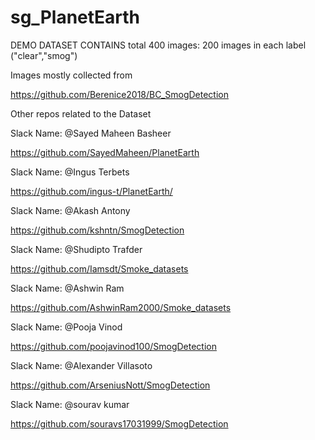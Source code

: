 # sg_PlanetEarth


DEMO DATASET CONTAINS total 400 images: 200 images in each label ("clear","smog")

Images mostly collected from 

https://github.com/Berenice2018/BC_SmogDetection

Other repos related to the Dataset 

Slack Name: @Sayed Maheen Basheer

https://github.com/SayedMaheen/PlanetEarth

Slack Name: @Ingus Terbets 

https://github.com/ingus-t/PlanetEarth/

Slack Name: @Akash Antony 

https://github.com/kshntn/SmogDetection

Slack Name: @Shudipto Trafder 

https://github.com/Iamsdt/Smoke_datasets

Slack Name: @Ashwin Ram 

https://github.com/AshwinRam2000/Smoke_datasets

Slack Name: @Pooja Vinod 

https://github.com/poojavinod100/SmogDetection

Slack Name: @Alexander Villasoto

https://github.com/ArseniusNott/SmogDetection

Slack Name: @sourav kumar 

https://github.com/souravs17031999/SmogDetection

